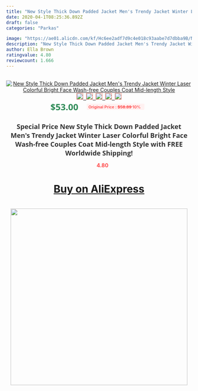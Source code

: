 ```yaml
---
title: "New Style Thick Down Padded Jacket Men's Trendy Jacket Winter Laser Colorful Bright Face Wash-free Couples Coat Mid-length Style"
date: 2020-04-1T08:25:36.892Z
draft: false
categories: "Parkas"

image: "https://ae01.alicdn.com/kf/Hc6ee2adf7d9c4e018c93aabe7d7dbba9B/New-Style-Thick-Down-Padded-Jacket-Men-s-Trendy-Jacket-Winter-Laser-Colorful-Bright-Face-Wash.jpg"
description: "New Style Thick Down Padded Jacket Men's Trendy Jacket Winter Laser Colorful Bright Face Wash-free Couples Coat Mid-length Style"
author: Ella Brown
ratingvalue: 4.80
reviewcount: 1.666
---
```

<br>
<div style="text-align: center;">
<a href="https://s.click.aliexpress.com/e/_9xrU33" target="_blank" rel="nofollow noopener noreferrer"><img alt="New Style Thick Down Padded Jacket Men's Trendy Jacket Winter Laser Colorful Bright Face Wash-free Couples Coat Mid-length Style" class="magnifier-image" src="https://ae01.alicdn.com/kf/Hc6ee2adf7d9c4e018c93aabe7d7dbba9B/New-Style-Thick-Down-Padded-Jacket-Men-s-Trendy-Jacket-Winter-Laser-Colorful-Bright-Face-Wash.jpg_640x640.jpg">
<br>
<img style="border:1px solid salmon" src="https://ae01.alicdn.com/kf/Hc6ee2adf7d9c4e018c93aabe7d7dbba9B/New-Style-Thick-Down-Padded-Jacket-Men-s-Trendy-Jacket-Winter-Laser-Colorful-Bright-Face-Wash.jpg_120x120.jpg">&nbsp;&nbsp;<img style="border:1px solid salmon" src="https://ae01.alicdn.com/kf/H269b6729833d4ea196f915c40aea764a6/New-Style-Thick-Down-Padded-Jacket-Men-s-Trendy-Jacket-Winter-Laser-Colorful-Bright-Face-Wash.jpg_120x120.jpg">&nbsp;&nbsp;<img style="border:1px solid salmon" src="https://ae01.alicdn.com/kf/H647a4d7d4850421fb2708c15c6e7dc4fx/New-Style-Thick-Down-Padded-Jacket-Men-s-Trendy-Jacket-Winter-Laser-Colorful-Bright-Face-Wash.jpg_120x120.jpg">&nbsp;&nbsp;<img style="border:1px solid salmon" src="https://ae01.alicdn.com/kf/H3b6c0d69c43d4f548a728dc7a797b6b0l/New-Style-Thick-Down-Padded-Jacket-Men-s-Trendy-Jacket-Winter-Laser-Colorful-Bright-Face-Wash.jpg_120x120.jpg">&nbsp;&nbsp;<img style="border:1px solid salmon" src="https://ae01.alicdn.com/kf/H6b2d4c47d5544f159224f65cbe44d01e9/New-Style-Thick-Down-Padded-Jacket-Men-s-Trendy-Jacket-Winter-Laser-Colorful-Bright-Face-Wash.jpg_120x120.jpg"></a></div><br0>
<div style="text-align: center;"><span style="background-color: white; border: 0px; box-sizing: border-box; color: seagreen; display: inline-block; font-family: &quot;open sans&quot; , &quot;arial&quot; , &quot;helvetica&quot; , sans-serif , &quot;heiti&quot;; font-size: 24px; font-stretch: inherit; font-weight: 700; line-height: inherit; margin: 0px 10px 0px 0px; padding: 0px; vertical-align: middle;">$53.00 </span>
<span style="background: rgb(255 , 241 , 241); border-radius: 3px; border: 0px; box-sizing: border-box; color: #ff4747; display: inline-block; font-family: inherit; font-size: 12px; font-stretch: inherit; font-style: inherit; font-variant: inherit; font-weight: 600; line-height: inherit; margin: 0px; padding: 2px 5px; transform: scale(0.9); vertical-align: middle;">Original Price : <b style="text-decoration: line-through;">$58.89 </b> 10%&nbsp;&nbsp;</span></div>
<h1 style="color: #333333; display: inline-block; font-family: &quot;open sans&quot; , &quot;arial&quot; , &quot;helvetica&quot; , sans-serif , &quot;heiti&quot;; font-size: 18px; font-stretch: inherit; font-weight: 700; text-align: center;">Special Price New Style Thick Down Padded Jacket Men's Trendy Jacket Winter Laser Colorful Bright Face Wash-free Couples Coat Mid-length Style with FREE Worldwide Shipping!</h1>
<div style="color: #ff4747; text-align: center;">
<img src="https://4.bp.blogspot.com/-M0ZcTcb-5uY/XleCXlxnR4I/AAAAAAAAAEc/OrjgMkXV1oMQFaCRZj5HQwOCBcu3w1FegCPcBGAYYCw/s1600/star.png" style="height: 15px;">&nbsp;<b>4.80</b></div>
<div class="button_cont" align="center"><a class="buynow_a" href="https://s.click.aliexpress.com/e/_9xrU33" target="_blank" rel="nofollow noopener noreferrer"><H1>Buy on AliExpress</H1></a></div><br>
<div class="separator" style="clear: both; text-align: center;">
<img src="https://lh3.googleusercontent.com/-pTy5HemUv9M/XlePHvY0dAI/AAAAAAAAAE4/0nX5iRUoIWY8eMW9Dpxeirr157OZliDIgCLcBGAsYHQ/s1600/badge.gif" width="480">
</div>

